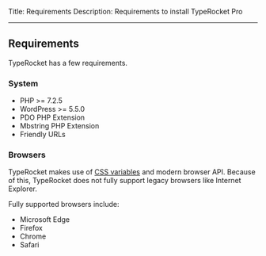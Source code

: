 Title: Requirements 
Description: Requirements to install TypeRocket Pro

---

## Requirements

TypeRocket has a few requirements.

### System

- PHP >= 7.2.5
- WordPress >= 5.5.0
- PDO PHP Extension
- Mbstring PHP Extension
- Friendly URLs

### Browsers

TypeRocket makes use of [CSS variables](https://caniuse.com/#feat=css-variables) and modern browser API. Because of this, TypeRocket does not fully support legacy browsers like Internet Explorer.

Fully supported browsers include:

- Microsoft Edge
- Firefox
- Chrome
- Safari
